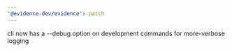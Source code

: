 ```yaml
---
'@evidence-dev/evidence': patch
---
```


cli now has a --debug option on development commands for more-verbose logging
